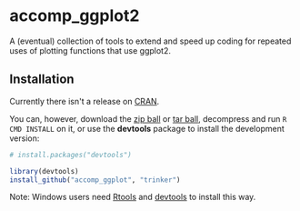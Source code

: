 accomp_ggplot2
=============

A (eventual) collection of tools to extend and speed up coding for repeated uses of plotting functions that use ggplot2. 

## Installation

Currently there isn't a release on [CRAN](http://cran.r-project.org/).


You can, however, download the [zip ball](https://github.com/trinker/accomp_ggplot/zipball/master) or [tar ball](https://github.com/trinker/accomp_ggplot/tarball/master), decompress and run `R CMD INSTALL` on it, or use the **devtools** package to install the development version:

```r
# install.packages("devtools")

library(devtools)
install_github("accomp_ggplot", "trinker")
```

Note: Windows users need [Rtools](http://www.murdoch-sutherland.com/Rtools/) and [devtools](http://CRAN.R-project.org/package=devtools) to install this way.
